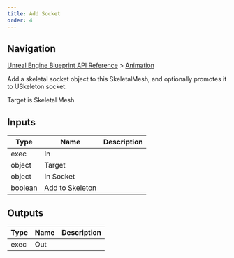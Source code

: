 ```yaml
---
title: Add Socket
order: 4
---
```

## Navigation

[Unreal Engine Blueprint API Reference](https://dev.epicgames.com/documentation/en-us/unreal-engine/BlueprintAPI) > [Animation](https://dev.epicgames.com/documentation/en-us/unreal-engine/BlueprintAPI/Animation)

Add a skeletal socket object to this SkeletalMesh, and optionally promotes it to USkeleton socket.

Target is Skeletal Mesh

## Inputs

| Type | Name | Description |
| --- | --- | --- |
| exec | In |  |
| object | Target |  |
| object | In Socket |  |
| boolean | Add to Skeleton |  |

## Outputs

| Type | Name | Description |
| --- | --- | --- |
| exec | Out |  |

